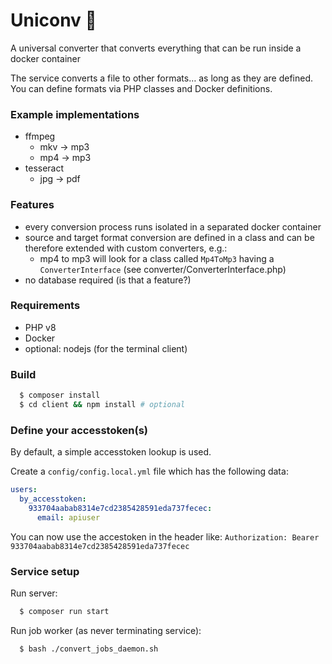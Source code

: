 # Uniconv 🦄

A universal converter that converts everything that can be run inside a docker container

The service converts a file to other formats… as long as they are defined. You can define formats via PHP classes and Docker definitions.

### Example implementations

- ffmpeg
  - mkv -> mp3
  - mp4 -> mp3
- tesseract
  - jpg -> pdf

### Features

- every conversion process runs isolated in a separated docker container
- source and target format conversion are defined in a class and can be therefore extended with custom converters, e.g.:
  - mp4 to mp3 will look for a class called `Mp4ToMp3` having a `ConverterInterface` (see converter/ConverterInterface.php)
- no database required (is that a feature?)

### Requirements

- PHP v8
- Docker
- optional: nodejs (for the terminal client)

### Build

```sh
  $ composer install
  $ cd client && npm install # optional
```

### Define your accesstoken(s)

By default, a simple accesstoken lookup is used.

Create a `config/config.local.yml` file which has the following data:

```yaml
users:
  by_accesstoken:
    933704aabab8314e7cd2385428591eda737fecec:
      email: apiuser
```

You can now use the accestoken in the header like: `Authorization: Bearer 933704aabab8314e7cd2385428591eda737fecec`

### Service setup

Run server:

```sh
  $ composer run start
```

Run job worker (as never terminating service):

```sh
  $ bash ./convert_jobs_daemon.sh
```
